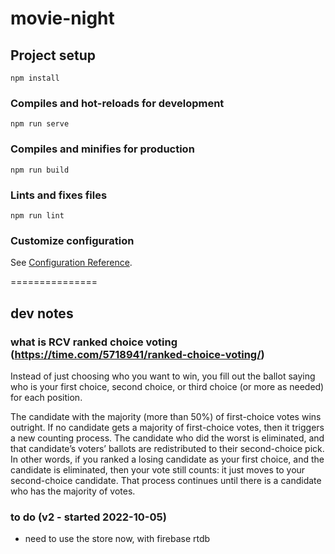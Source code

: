 # movie-night

## Project setup
```
npm install
```

### Compiles and hot-reloads for development
```
npm run serve
```

### Compiles and minifies for production
```
npm run build
```

### Lints and fixes files
```
npm run lint
```

### Customize configuration
See [Configuration Reference](https://cli.vuejs.org/config/).




===============
## dev notes


### what is RCV ranked choice voting (https://time.com/5718941/ranked-choice-voting/)
Instead of just choosing who you want to win, you fill out the ballot saying who is your first choice, second choice, or third choice (or more as needed) for each position.

The candidate with the majority (more than 50%) of first-choice votes wins outright. If no candidate gets a majority of first-choice votes, then it triggers a new counting process. The candidate who did the worst is eliminated, and that candidate’s voters’ ballots are redistributed to their second-choice pick. In other words, if you ranked a losing candidate as your first choice, and the candidate is eliminated, then your vote still counts: it just moves to your second-choice candidate. That process continues until there is a candidate who has the majority of votes.


### to do (v2 - started 2022-10-05)
- need to use the store now, with firebase rtdb
